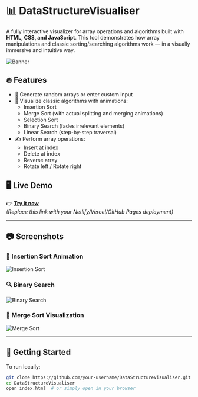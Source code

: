 # 📊 DataStructureVisualiser

A fully interactive visualizer for array operations and algorithms built with **HTML, CSS, and JavaScript**. This tool demonstrates how array manipulations and classic sorting/searching algorithms work — in a visually immersive and intuitive way.

![Banner](images/banner.png)

## 🔥 Features

- 🎲 Generate random arrays or enter custom input
- 🧠 Visualize classic algorithms with animations:
  - Insertion Sort
  - Merge Sort (with actual splitting and merging animations)
  - Selection Sort
  - Binary Search (fades irrelevant elements)
  - Linear Search (step-by-step traversal)
- ✍️ Perform array operations:
  - Insert at index
  - Delete at index
  - Reverse array
  - Rotate left / Rotate right

## 🖥️ Live Demo

👉 **[Try it now](https://your-hosted-link.netlify.app/)**  
*(Replace this link with your Netlify/Vercel/GitHub Pages deployment)*

---

## 📷 Screenshots

### 🎨 Insertion Sort Animation
![Insertion Sort](images/insertion-sort.gif)

### 🔍 Binary Search
![Binary Search](images/binary-search.gif)

### 🔄 Merge Sort Visualization
![Merge Sort](images/merge-sort.gif)

---

## 🚀 Getting Started

To run locally:

```bash
git clone https://github.com/your-username/DataStructureVisualiser.git
cd DataStructureVisualiser
open index.html  # or simply open in your browser
